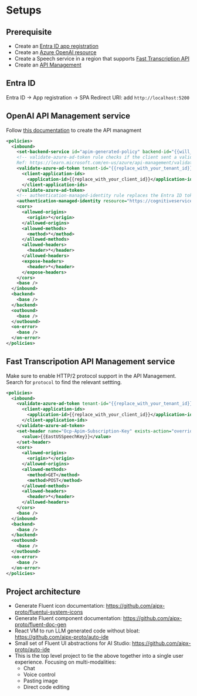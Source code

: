 # Setups

## Prerequisite

- Create an [Entra ID app registration](https://learn.microsoft.com/en-us/entra/identity-platform/quickstart-register-app?tabs=certificate)
- Create an [Azure OpenAI resource](https://learn.microsoft.com/en-us/azure/ai-services/openai/how-to/create-resource?pivots=web-portal)
- Create a Speech service in a region that supports [Fast Transcription API](https://learn.microsoft.com/en-us/azure/ai-services/speech-service/fast-transcription-create)
- Create an [API Management](https://learn.microsoft.com/en-us/azure/api-management/get-started-create-service-instance)

## Entra ID

Entra ID -> App registration -> SPA Redirect URI: add `http://localhost:5200`

## OpenAI API Management service

Follow [this documentation](https://learn.microsoft.com/en-us/azure/api-management/azure-openai-api-from-specification) to create the API managment

```xml
<policies>
  <inbound>
    <set-backend-service id="apim-generated-policy" backend-id="{{will_be_auto_populated_when_creating_the_endpoint}}" />
    <!-- validate-azure-ad-token rule checks if the client sent a valid Entra ID token. Customize to meet your authorization goals.
    Ref: https://learn.microsoft.com/en-us/azure/api-management/validate-azure-ad-token-policy -->
    <validate-azure-ad-token tenant-id="{{replace_with_your_tenant_id}}">
      <client-application-ids>
        <application-id>{{replace_with_your_client_id}}</application-id>
      </client-application-ids>
    </validate-azure-ad-token>
    <!-- authentication-managed-identity rule replaces the Entra ID token in the Authorization header with a managed identity token. -->
    <authentication-managed-identity resource="https://cognitiveservices.azure.com/" />
    <cors>
      <allowed-origins>
        <origin>*</origin>
      </allowed-origins>
      <allowed-methods>
        <method>*</method>
      </allowed-methods>
      <allowed-headers>
        <header>*</header>
      </allowed-headers>
      <expose-headers>
        <header>*</header>
      </expose-headers>
    </cors>
    <base />
  </inbound>
  <backend>
    <base />
  </backend>
  <outbound>
    <base />
  </outbound>
  <on-error>
    <base />
  </on-error>
</policies>
```

## Fast Transcripotion API Management service

Make sure to enable HTTP/2 protocol support in the API Management. Search for `protocol` to find the relevant settting.

```xml
<policies>
  <inbound>
    <validate-azure-ad-token tenant-id="{{replace_with_your_tenant_id}}">
      <client-application-ids>
        <application-id>{{replace_with_your_client_id}}</application-id>
      </client-application-ids>
    </validate-azure-ad-token>
    <set-header name="Ocp-Apim-Subscription-Key" exists-action="override">
      <value>{{EastUSSpeechKey}}</value>
    </set-header>
    <cors>
      <allowed-origins>
        <origin>*</origin>
      </allowed-origins>
      <allowed-methods>
        <method>GET</method>
        <method>POST</method>
      </allowed-methods>
      <allowed-headers>
        <header>*</header>
      </allowed-headers>
    </cors>
    <base />
  </inbound>
  <backend>
    <base />
  </backend>
  <outbound>
    <base />
  </outbound>
  <on-error>
    <base />
  </on-error>
</policies>
```

## Project architecture

- Generate Fluent icon documentation: https://github.com/aipx-proto/fluentui-system-icons
- Generate Fluent component documentation: https://github.com/aipx-proto/fluent-doc-gen
- React VM to run LLM generated code without bloat: https://github.com/aipx-proto/auto-ide
- Small set of Fluent UI abstractions for AI Studio: https://github.com/aipx-proto/auto-ide
- This is the top level project to tie the above together into a single user experience. Focusing on multi-modalities:
  - Chat
  - Voice control
  - Pasting image
  - Direct code editing
